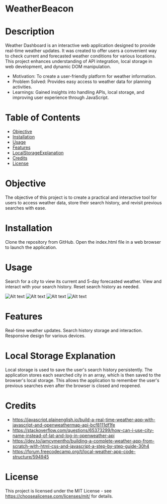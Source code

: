 # WeatherBeacon

# Description
Weather Dashboard is an interactive web application designed to provide real-time weather updates. It was created to offer users a convenient way to check current and forecasted weather conditions for various locations. This project enhances understanding of API integration, local storage in web development, and dynamic DOM manipulation.

- Motivation: To create a user-friendly platform for weather information.
- Problem Solved: Provides easy access to weather data for planning activities.
- Learnings: Gained insights into handling APIs, local storage, and improving user experience through JavaScript.

# Table of Contents
- [Objective](#objective)
- [Installation](#installation)
- [Usage](#usage)
- [Features](#features)
- [LocalStorageExplanation](#local-storage-explanation)
- [Credits](#credits)
- [License](#license)

# Objective
The objective of this project is to create a practical and interactive tool for users to access weather data, store their search history, and revisit previous searches with ease.

# Installation
Clone the repository from GitHub.
Open the index.html file in a web browser to launch the application.

# Usage
Search for a city to view its current and 5-day forecasted weather.
View and interact with your search history.
Reset search history as needed.

![Alt text](<images/Screenshot 2023-12-12 at 5.14.18 PM.png>)
![Alt text](<images/Screenshot 2023-12-12 at 5.15.46 PM.png>)
![Alt text](<images/Screenshot 2023-12-12 at 5.15.00 PM.png>)
![Alt text](<images/Screenshot 2023-12-12 at 5.14.35 PM.png>)

# Features
Real-time weather updates.
Search history storage and interaction.
Responsive design for various devices.

# Local Storage Explanation
Local storage is used to save the user's search history persistently. The application stores each searched city in an array, which is then saved to the browser's local storage. This allows the application to remember the user's previous searches even after the browser is closed and reopened.

# Credits
- https://javascript.plainenglish.io/build-a-real-time-weather-app-with-javascript-and-openweathermap-api-bcf8111df1fe
- https://stackoverflow.com/questions/65373299/how-can-i-use-city-name-instead-of-lat-and-log-in-openweather-api
- https://dev.to/iamcymentho/building-a-complete-weather-app-from-scratch-with-html-css-and-javascript-a-step-by-step-guide-30h4
- https://forum.freecodecamp.org/t/local-weather-app-code-structure/594945

# License
This project is licensed under the MIT License - see https://choosealicense.com/licenses/mit/ for details.

